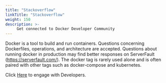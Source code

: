 ```yaml
---
title: "Stackoverflow"
linkTitle: "Stackoverflow"
weight: 150
description: >-
     Get connected to Docker Developer Community
---
```



Docker is a tool to build and run containers. Questions concerning Dockerfiles, operations, and architecture are accepted. 
Questions about running docker in production may find better responses on ServerFault (https://serverfault.com/). 
The docker tag is rarely used alone and is often paired with other tags such as docker-compose and kubernetes.

Click [Here](https://stackoverflow.com/questions/tagged/docker) to engage with Developers.
